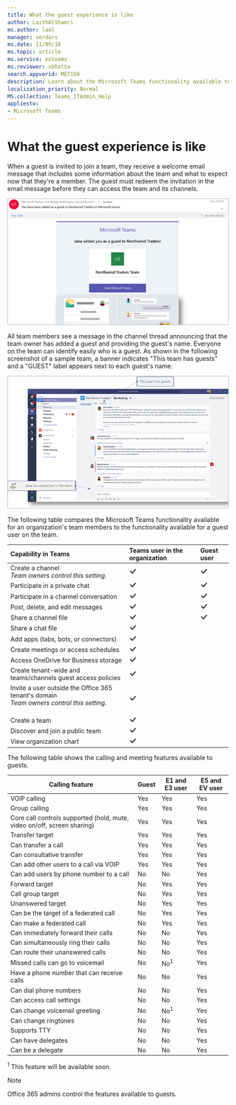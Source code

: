 ```yaml
---
title: What the guest experience is like
author: LaithAlShamri
ms.author: laal
manager: serdars
ms.date: 11/09/18
ms.topic: article
ms.service: msteams
ms.reviewer: sbhatta
search.appverid: MET150
description: Learn about the Microsoft Teams functionality available to guest users.
localization_priority: Normal
MS.collection: Teams_ITAdmin_Help
appliesto: 
- Microsoft Teams
---
```


What the guest experience is like
=================================

When a guest is invited to join a team, they receive a welcome email message that includes some information about the team and what to expect now that they're a member. The guest must redeem the invitation in the email message before they can access the team and its channels.
  
    
    

  
    
    
![Example of a welcome email message sent by a team owner in Microsoft Teams to a guest user. The message includes text that can be customized by the team owner and brief descriptions of Teams features like chat, calls, and meetings.](media/guest-experience-image1.png)
  
    
    
All team members see a message in the channel thread announcing that the team owner has added a guest and providing the guest's name. Everyone on the team can identify easily who is a guest. As shown in the following screenshot of a sample team, a banner indicates "This team has guests" and a "GUEST" label appears next to each guest's name.
  
    
    

  
    
    
![Screenshot shows a portion of the Marketing channel for Northwind Traders, with the notification in the top banner stating "This team has guests" and users who are guests identified with the word "GUEST" next to their name.](media/guest-experience-image2.png)
  
    
    
The following table compares the Microsoft Teams functionality available for an organization's team members to the functionality available for a guest user on the team.
  
    
    


|**Capability in Teams**|**Teams user in the organization**|**Guest user**|
|:-----|:-----|:-----|
|Create a channel  <br/>  *Team owners control this setting.*  <br/> |![checkmark](media/5277fbec-0a8f-4bd0-b906-d6ddee85a46c.png)|![checkmark](media/5277fbec-0a8f-4bd0-b906-d6ddee85a46c.png)|
|Participate in a private chat  <br/> |![checkmark](media/5277fbec-0a8f-4bd0-b906-d6ddee85a46c.png)|![checkmark](media/5277fbec-0a8f-4bd0-b906-d6ddee85a46c.png)|
|Participate in a channel conversation  <br/> |![checkmark](media/5277fbec-0a8f-4bd0-b906-d6ddee85a46c.png)|![checkmark](media/5277fbec-0a8f-4bd0-b906-d6ddee85a46c.png)|
|Post, delete, and edit messages  <br/> |![checkmark](media/5277fbec-0a8f-4bd0-b906-d6ddee85a46c.png)|![checkmark](media/5277fbec-0a8f-4bd0-b906-d6ddee85a46c.png)|
|Share a channel file  <br/> |![checkmark](media/5277fbec-0a8f-4bd0-b906-d6ddee85a46c.png)|![checkmark](media/5277fbec-0a8f-4bd0-b906-d6ddee85a46c.png)|
|Share a chat file  <br/> |![checkmark](media/5277fbec-0a8f-4bd0-b906-d6ddee85a46c.png)||
|Add apps (tabs, bots, or connectors)  <br/> |![checkmark](media/5277fbec-0a8f-4bd0-b906-d6ddee85a46c.png)||
|Create meetings or access schedules  <br/> |![checkmark](media/5277fbec-0a8f-4bd0-b906-d6ddee85a46c.png)||
|Access OneDrive for Business storage  <br/> |![checkmark](media/5277fbec-0a8f-4bd0-b906-d6ddee85a46c.png)||
|Create tenant-wide and teams/channels guest access policies  <br/> |![checkmark](media/5277fbec-0a8f-4bd0-b906-d6ddee85a46c.png)||
|Invite a user outside the Office 365 tenant's domain <br/>  *Team owners control this setting.*  <br/> <br/> |![checkmark](media/5277fbec-0a8f-4bd0-b906-d6ddee85a46c.png)||
|Create a team  <br/> |![checkmark](media/5277fbec-0a8f-4bd0-b906-d6ddee85a46c.png)||
|Discover and join a public team  <br/> |![checkmark](media/5277fbec-0a8f-4bd0-b906-d6ddee85a46c.png)||
|View organization chart  <br/> |![checkmark](media/5277fbec-0a8f-4bd0-b906-d6ddee85a46c.png)||
   
The following table shows the calling and meeting features available to guests.

| Calling feature | Guest | E1 and E3 user | E5 and EV user |
| --------------- | ----- | -------------- | -------------- |
| VOIP calling | Yes | Yes | Yes |
| Group calling | Yes | Yes | Yes |
| Core call controls supported (hold, mute, video on/off, screen sharing) | Yes | Yes | Yes |
| Transfer target | Yes | Yes | Yes |
| Can transfer a call | Yes | Yes | Yes |
| Can consultative transfer | Yes | Yes | Yes |
| Can add other users to a call via VOIP | Yes | Yes | Yes |
| Can add users by phone number to a call | No | No | Yes |
| Forward target | No | Yes | Yes |
| Call group target | No | Yes | Yes |
| Unanswered target | No | Yes | Yes |
| Can be the target of a federated call | No | Yes | Yes |
| Can make a federated call | No | Yes | Yes |
| Can immediately forward their calls | No | No | Yes |
| Can simultaneously ring their calls | No | No | Yes |
| Can route their unanswered calls | No | No | Yes |
| Missed calls can go to voicemail | No | No<sup>1</sup> |Yes |
| Have a phone number that can receive calls | No | No | Yes |
| Can dial phone numbers | No | No | Yes |
| Can access call settings | No | No | Yes |
| Can change voicemail greeting | No | No<sup>1</sup> | Yes |
| Can change ringtones | No | No  | Yes |
| Supports TTY | No | No | Yes |
| Can have delegates | No | No | Yes |
|  Can be a delegate | No | No | Yes |


<sup>1</sup> This feature will be available soon.



> [!NOTE]
> Office 365 admins control the features available to guests. 
  
